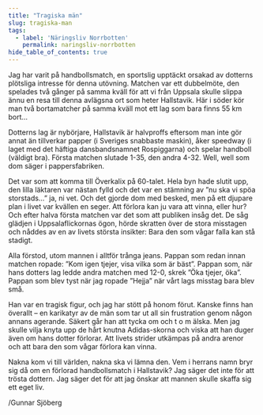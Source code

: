 ```yaml
---
title: "Tragiska män"
slug: tragiska-man
tags:
  - label: 'Näringsliv Norrbotten'
    permalink: naringsliv-norrbotten
hide_table_of_contents: true
---
```

Jag har varit på handbollsmatch, en sportslig upptäckt orsakad av dotterns plötsliga intresse för denna utövning. Matchen var ett dubbelmöte, den spelades två gånger på samma kväll för att vi från Uppsala skulle slippa ännu en resa till denna avlägsna ort som heter Hallstavik. Här i söder kör man två bortamatcher på samma kväll mot ett lag som bara finns 55 km bort…

<!--truncate-->

Dotterns lag är nybörjare, Hallstavik är halvproffs eftersom man inte gör annat än tillverkar papper (i Sveriges snabbaste maskin), åker speedway (i laget med det häftiga dansbandsnamnet Rospiggarna) och spelar handboll (väldigt bra). Första matchen slutade 1-35, den andra 4-32\. Well, well som dom säger i pappersfabriken.

Det var som att komma till Överkalix på 60-talet. Hela byn hade slutit upp, den lilla läktaren var nästan fylld och det var en stämning av ”nu ska vi spöa storstads…” ja, ni vet. Och det gjorde dom med besked, men på ett djupare plan i livet var kvällen en seger. Att förlora kan ju vara att vinna, eller hur? Och efter halva första matchen var det som att publiken insåg det. De såg glädjen i Uppsalaflickornas ögon, hörde skratten över de stora misstagen och nåddes av en av livets största insikter: Bara den som vågar falla kan stå stadigt.

Alla förstod, utom mannen i alltför trånga jeans. Pappan som redan innan matchen ropade: ”Kom igen tjejer, visa vilka som är bäst”. Pappan som, när hans dotters lag ledde andra matchen med 12-0, skrek ”Öka tjejer, öka”. Pappan som blev tyst när jag ropade ”Hejja” när vårt lags misstag bara blev små. 

Han var en tragisk figur, och jag har stött på honom förut. Kanske finns han överallt – en karikatyr av de män som tar ut all sin frustration genom någon annans agerande. Säkert går han att tycka om och t o m älska. Men jag skulle vilja knyta upp de hårt knutna Adidas-skorna och viska att han duger även om hans dotter förlorar. Att livets strider utkämpas på andra arenor och att bara den som vågar förlora kan vinna. 

Nakna kom vi till världen, nakna ska vi lämna den. Vem i herrans namn bryr sig då om en förlorad handbollsmatch i Hallstavik? Jag säger det inte för att trösta dottern. Jag säger det för att jag önskar att mannen skulle skaffa sig ett eget liv.

/Gunnar Sjöberg
